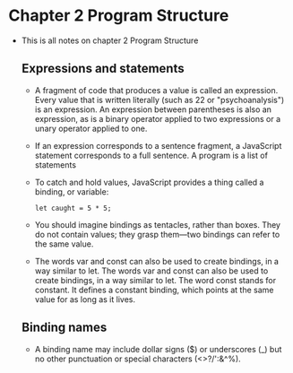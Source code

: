 # Chapter 2 Program Structure

- This is all notes on chapter 2 Program Structure

  ## Expressions and statements

  - A fragment of code that produces a value is called an expression. Every value
    that is written literally (such as 22 or "psychoanalysis") is an expression. An
    expression between parentheses is also an expression, as is a binary operator
    applied to two expressions or a unary operator applied to one.

  - If an expression corresponds to a sentence fragment, a JavaScript statement
    corresponds to a full sentence. A program is a list of statements

  - To catch and hold values, JavaScript provides a thing called a
    binding, or variable:

    ```
    let caught = 5 * 5;
    ```

  - You should imagine bindings as tentacles, rather than boxes. They do not
    contain values; they grasp them—two bindings can refer to the same value.

  - The words var and const can also be used to create bindings, in a way similar
    to let. The words var and const can also be used to create bindings, in a way similar to let.
    The word const stands for constant. It defines a constant binding, which
    points at the same value for as long as it lives.

  ## Binding names

  - A binding name may include dollar signs ($) or underscores (\_) but no other
    punctuation or special characters (<>?/':&^%).
